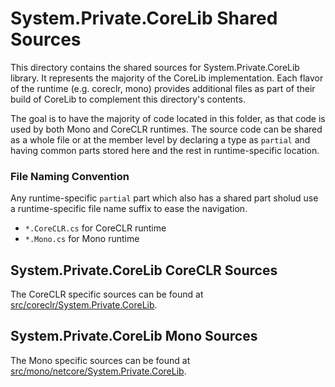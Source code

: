 # System.Private.CoreLib Shared Sources

This directory contains the shared sources for System.Private.CoreLib library. It represents the majority of the CoreLib implementation.  Each flavor of the runtime (e.g. coreclr, mono) provides additional files as part of their build of CoreLib to complement this directory's contents.

The goal is to have the majority of code located in this folder, as that code is used by both Mono and CoreCLR runtimes. The source code can be shared as a whole file or at the member level by declaring a type as `partial` and having common parts stored here and the rest in runtime-specific location.

### File Naming Convention

Any runtime-specific `partial` part which also has a shared part sholud use a runtime-specific file name suffix to ease the navigation.

* `*.CoreCLR.cs` for CoreCLR runtime
* `*.Mono.cs` for Mono runtime

## System.Private.CoreLib CoreCLR Sources

The CoreCLR specific sources can be found at [src/coreclr/System.Private.CoreLib](../../../coreclr/System.Private.CoreLib/).

## System.Private.CoreLib Mono Sources

The Mono specific sources can be found at [src/mono/netcore/System.Private.CoreLib](../../../mono/System.Private.CoreLib/).
